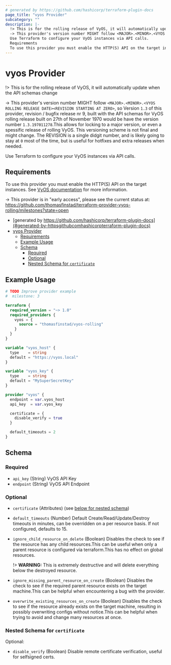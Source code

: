 ```yaml
---
# generated by https://github.com/hashicorp/terraform-plugin-docs
page_title: "vyos Provider"
subcategory: ""
description: |-
  !> This is for the rolling release of VyOS, it will automatically update when the API schemas change
  -> This provider's version number MIGHT follow <MAJOR>.<MINOR>.<VYOS ROLLING RELEASE DATE><REVISION STARTING AT ZERO>, so Version 1.3 of this provider, revision / bugfix release nr 9, built with the API schemas for VyOS rolling release built on 27th of November 1970 would be have the version number 1.3.197011278.This allows for locking to a major version, or even a spessific release of rolling VyOS. This versioning scheme is not final and might change. The REVISION is a single didgit number, and is likely going to stay at 0 most of the time, but is useful for hotfixes and extra releases when needed.
  Use Terraform to configure your VyOS instances via API calls.
  Requirements
  To use this provider you must enable the HTTP(S) API on the target instances. See VyOS documentation https://docs.vyos.io/en/latest/configuration/service/https.html for more information.
---
```


# vyos Provider

!> This is for the rolling release of VyOS, it will automatically update when the API schemas change

-> This provider's version number MIGHT follow `<MAJOR>.<MINOR>.<VYOS ROLLING RELEASE DATE><REVISION STARTING AT ZERO>`, so Version `1.3` of this provider, revision / bugfix release nr 9, built with the API schemas for VyOS rolling release built on 27th of November 1970 would be have the version number `1.3.197011278`.This allows for locking to a major version, or even a spessific release of rolling VyOS. This versioning scheme is not final and might change. The REVISION is a single didgit number, and is likely going to stay at `0` most of the time, but is useful for hotfixes and extra releases when needed.

Use Terraform to configure your VyOS instances via API calls.

## Requirements
To use this provider you must enable the HTTP(S) API on the target instances. See [VyOS documentation](https://docs.vyos.io/en/latest/configuration/service/https.html) for more information.

-> This provider is in "early access", please see the current status at: https://github.com/thomasfinstad/terraform-provider-vyos-rolling/milestones?state=open

<!--TOC-->

- [generated by https://github.com/hashicorp/terraform-plugin-docs](#generated-by-httpsgithubcomhashicorpterraform-plugin-docs)
- [vyos Provider](#vyos-provider)
  - [Requirements](#requirements)
  - [Example Usage](#example-usage)
  - [Schema](#schema)
    - [Required](#required)
    - [Optional](#optional)
    - [Nested Schema for `certificate`](#nested-schema-for-certificate)

<!--TOC-->

## Example Usage

```terraform
# TODO Improve provider example
#  milestone: 3

terraform {
  required_version = "~> 1.0"
  required_providers {
    vyos = {
      source = "thomasfinstad/vyos-rolling"
    }
  }
}

variable "vyos_host" {
  type    = string
  default = "https://vyos.local"
}

variable "vyos_key" {
  type    = string
  default = "MySuperSecretKey"
}

provider "vyos" {
  endpoint = var.vyos_host
  api_key  = var.vyos_key

  certificate = {
    disable_verify = true
  }

  default_timeouts = 2
}
```

<!-- schema generated by tfplugindocs -->
## Schema

### Required

- `api_key` (String) VyOS API Key
- `endpoint` (String) VyOS API Endpoint

### Optional

- `certificate` (Attributes) (see [below for nested schema](#nestedatt--certificate))
- `default_timeouts` (Number) Default Create/Read/Update/Destroy timeouts in minutes, can be overridden on a per resource basis. If not configured, defaults to 15.
- `ignore_child_resource_on_delete` (Boolean) Disables the check to see if the resource has any child resources.This can be useful when only a parent resource is configured via terraform.This has no effect on global resources.

  !> **WARNING:** This is extremely destructive and will delete everything below the destroyed resource.
- `ignore_missing_parent_resource_on_create` (Boolean) Disables the check to see if the required parent resource exists on the target machine.This can be helpful when encountering a bug with the provider.
- `overwrite_existing_resources_on_create` (Boolean) Disables the check to see if the resource already exists on the target machine, resulting in possibly overwriting configs without notice.This can be helpful when trying to avoid and change many resources at once.

<a id="nestedatt--certificate"></a>
### Nested Schema for `certificate`

Optional:

- `disable_verify` (Boolean) Disable remote certificate verification, useful for selfsigned certs.
